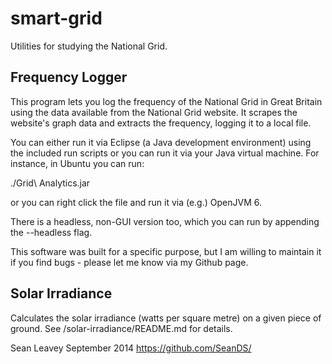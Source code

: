smart-grid
==========

Utilities for studying the National Grid.

Frequency Logger
----------------

This program lets you log the frequency of the National Grid in Great Britain using the data available from the National Grid website. It scrapes the website's graph data and extracts the frequency, logging it to a local file.

You can either run it via Eclipse (a Java development environment) using the included run scripts or you can run it via your Java virtual machine. For instance, in Ubuntu you can run:

./Grid\ Analytics.jar

or you can right click the file and run it via (e.g.) OpenJVM 6.

There is a headless, non-GUI version too, which you can run by appending the --headless flag.

This software was built for a specific purpose, but I am willing to maintain it if you find bugs - please let me know via my Github page.

Solar Irradiance
----------------

Calculates the solar irradiance (watts per square metre) on a given piece of ground. See /solar-irradiance/README.md for details.

Sean Leavey
September 2014
https://github.com/SeanDS/

